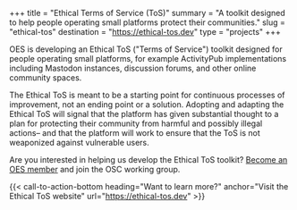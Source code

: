 +++
title = "Ethical Terms of Service (ToS)"
summary = "A toolkit designed to help people operating small platforms protect their communities."
slug = "ethical-tos"
destination = "https://ethical-tos.dev"
type = "projects"
+++

OES is developing an Ethical ToS ("Terms of Service") toolkit designed for people operating small platforms, for example ActivityPub implementations including Mastodon instances, discussion forums, and other online community spaces.

The Ethical ToS is meant to be a starting point for continuous processes of improvement, not an ending point or a solution. Adopting and adapting the Ethical ToS will signal that the platform has given substantial thought to a plan for protecting their community from harmful and possibly illegal actions– and that the platform will work to ensure that the ToS is not weaponized against vulnerable users.

Are you interested in helping us develop the Ethical ToS toolkit? [Become an OES member](/join) and join the OSC working group.

{{< call-to-action-bottom heading="Want to learn more?" anchor="Visit the Ethical ToS website" url="https://ethical-tos.dev" >}}
